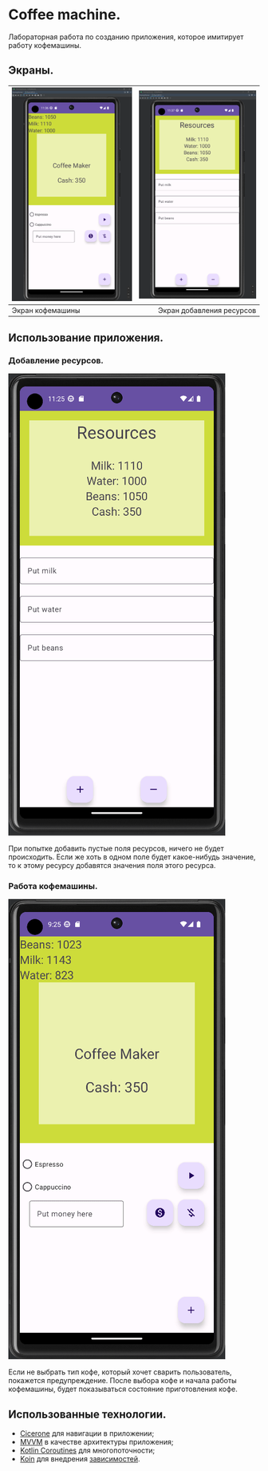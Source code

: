 # Coffee machine.

Лабораторная работа по созданию приложения, которое имитирует работу кофемашины.

## Экраны.

| ![](app/src/main/assets/machine_fragment.png) | ![](app/src/main/assets/delivery_fragment.png) |
|:-------------------------------|--------------------------------:|
|Экран кофемашины| Экран добавления ресурсов|

## Использование приложения.

### Добавление ресурсов.

![](app/src/main/assets/delivery_fragment_actions.gif)

При попытке добавить пустые поля ресурсов, ничего не будет происходить. Если же хоть в одном поле
будет какое-нибудь значение, то к этому ресурсу добавятся значения поля этого ресурса.

### Работа кофемашины.

![](app/src/main/assets/machine_fragment_action.gif)

Если не выбрать тип кофе, который хочет сварить пользователь, покажется предупреждение. После выбора
кофе и начала работы кофемашины, будет показываться состояние приготовления кофе.

## Использованные технологии.

- [Cicerone](https://github.com/terrakok/Cicerone) для навигации в приложении;
- [MVVM](https://habr.com/ru/companies/dataart/articles/272737/) в качестве архитектуры приложения;
- [Kotlin Coroutines](https://developer.android.com/kotlin/coroutines) для многопоточности;
- [Koin](https://insert-koin.io/) для внедрения [зависимостей](https://habr.com/ru/articles/350068/).
